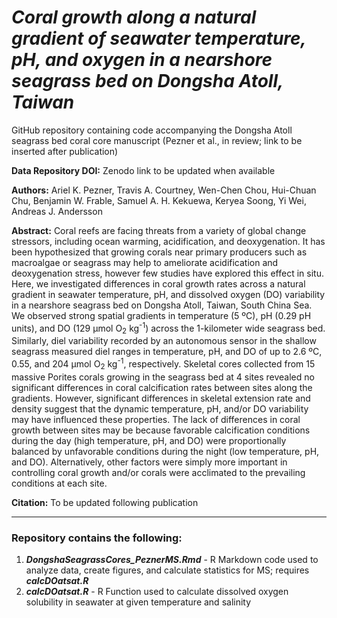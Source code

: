 # *Coral growth along a natural gradient of seawater temperature, pH, and oxygen in a nearshore seagrass bed on Dongsha Atoll, Taiwan*

GitHub repository containing code accompanying the Dongsha Atoll seagrass bed coral core manuscript (Pezner et al., in review; link to be inserted after publication)

**Data Repository DOI:** 
Zenodo link to be updated when available

**Authors:** Ariel K. Pezner, Travis A. Courtney, Wen-Chen Chou, Hui-Chuan Chu, Benjamin W. Frable, Samuel A. H. Kekuewa, Keryea Soong, Yi Wei, Andreas J. Andersson

**Abstract:** Coral reefs are facing threats from a variety of global change stressors, including ocean warming, acidification, and deoxygenation. It has been hypothesized that growing corals near primary producers such as macroalgae or seagrass may help to ameliorate acidification and deoxygenation stress, however few studies have explored this effect in situ. Here, we investigated differences in coral growth rates across a natural gradient in seawater temperature, pH, and dissolved oxygen (DO) variability in a nearshore seagrass bed on Dongsha Atoll, Taiwan, South China Sea. We observed strong spatial gradients in temperature (5 ºC), pH (0.29 pH units), and DO (129 µmol O<sub>2</sub> kg<sup>-1</sup>) across the 1-kilometer wide seagrass bed. Similarly, diel variability recorded by an autonomous sensor in the shallow seagrass measured diel ranges in temperature, pH, and DO of up to 2.6 ºC, 0.55, and 204 µmol O<sub>2</sub> kg<sup>-1</sup>, respectively. Skeletal cores collected from 15 massive Porites corals growing in the seagrass bed at 4 sites revealed no significant differences in coral calcification rates between sites along the gradients. However, significant differences in skeletal extension rate and density suggest that the dynamic temperature, pH, and/or DO variability may have influenced these properties. The lack of differences in coral growth between sites may be because favorable calcification conditions during the day (high temperature, pH, and DO) were proportionally balanced by unfavorable conditions during the night (low temperature, pH, and DO). Alternatively, other factors were simply more important in controlling coral growth and/or corals were acclimated to the prevailing conditions at each site.


**Citation:** 
To be updated following publication

---

### Repository contains the following:

1. ***DongshaSeagrassCores_PeznerMS.Rmd*** - R Markdown code used to analyze data, create figures, and calculate statistics for MS; requires ***calcDOatsat.R***
2. ***calcDOatsat.R*** - R Function used to calculate dissolved oxygen solubility in seawater at given temperature and salinity

 

